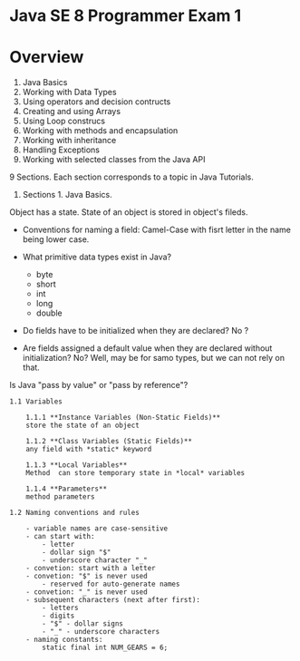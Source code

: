# Java SE 8 Programmer Exam 1

# Overview

1. Java Basics
2. Working with Data Types
3. Using operators and decision contructs
4. Creating and using Arrays
5. Using Loop construcs
6. Working with methods and encapsulation
7. Working with inheritance
8. Handling Exceptions
9. Working with selected classes from the Java API

9 Sections.
Each section corresponds to a topic in Java Tutorials.

1. Sections 1. Java Basics.

Object has a state.
State of an object is stored in object's fileds.

- Conventions for naming a field:
Camel-Case with fisrt letter in the name being lower case.

- What primitive data types exist in Java?
	- byte
	- short
	- int
	- long
	- double

- Do fields have to be initialized when they are declared?
No ?

- Are fields assigned a default value when they are declared without initialization?
No?
Well, may be for samo types, but we can not rely on that.

Is Java "pass by value" or "pass by reference"?

	1.1 Variables

		1.1.1 **Instance Variables (Non-Static Fields)**
		store the state of an object

		1.1.2 **Class Variables (Static Fields)**
		any field with *static* keyword

		1.1.3 **Local Variables**
		Method  can store temporary state in *local* variables

		1.1.4 **Parameters**
		method parameters

	1.2 Naming conventions and rules

		- variable names are case-sensitive
		- can start with:
			- letter
			- dollar sign "$"
			- underscore character "_"
		- convetion: start with a letter
		- convetion: "$" is never used
			- reserved for auto-generate names
		- convetion: "_" is never used
		- subsequent characters (next after first):
			- letters
			- digits
			- "$" - dollar signs
			- "_" - underscore characters
		- naming constants:
			static final int NUM_GEARS = 6;